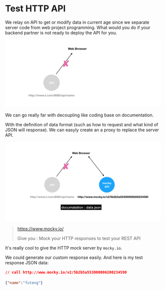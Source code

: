# Test HTTP API

We relay on API to get or modify data in current age since we separate server code from web project programming. What would you do if your backend partner is not ready to deploy the API for you.

![image-20180621233316869](assets/image-20180621233316869.png)

We can go really far with decoupling like coding base on documentation.

With the definition of data format (such as how to request and what kind of JSON will response). We can easyly create an a proxy to replace the server API. 

![image-20180621234743344](assets/image-20180621234743344.png)

> https://www.mocky.io/ 
>
> Give you : Mock your HTTP responses to test your REST API

It's really cool to give the HTTP mock server by `mocky.io`. 

We could generate our custom response easily. And here is my test response JSON data:

```json
// call http://www.mocky.io/v2/5b2b5a553000006200234590

{"name":"futeng"}
```

